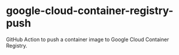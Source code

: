 # google-cloud-container-registry-push
GitHub Action to push a container image to Google Cloud Container Registry.
